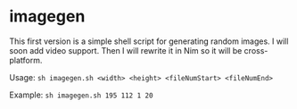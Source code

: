 # imagegen
This first version is a simple shell script for generating random images. I will soon add video support. Then I will rewrite it in Nim so it will be cross-platform.

Usage: `sh imagegen.sh <width> <height> <fileNumStart> <fileNumEnd>`

Example: `sh imagegen.sh 195 112 1 20`
